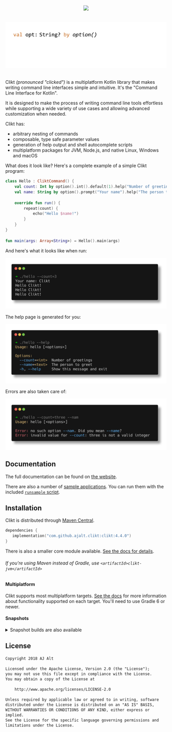 <h1 align="center">
    <img src="docs/img/wordmark.svg">
    <p><img src="docs/img/animation.png"></p>
</h1>

Clikt *(pronounced "clicked")* is a multiplatform Kotlin library that makes writing command line
interfaces simple and intuitive. It's the "Command Line Interface for Kotlin".

It is designed to make the process of writing command line tools effortless
while supporting a wide variety of use cases and allowing advanced
customization when needed.

Clikt has:

 * arbitrary nesting of commands
 * composable, type safe parameter values
 * generation of help output and shell autocomplete scripts
 * multiplatform packages for JVM, Node.js, and native Linux, Windows and macOS 

What does it look like? Here's a complete example of a simple Clikt program:

```kotlin
class Hello : CliktCommand() {
    val count: Int by option().int().default(1).help("Number of greetings")
    val name: String by option().prompt("Your name").help("The person to greet")

    override fun run() {
        repeat(count) {
            echo("Hello $name!")
        }
    }
}

fun main(args: Array<String>) = Hello().main(args)
```

And here's what it looks like when run:

<p align="center"><img src="docs/img/readme_screenshot1.png"></p>

The help page is generated for you:

<p align="center"><img src="docs/img/readme_screenshot2.png"></p>

Errors are also taken care of:

<p align="center"><img src="docs/img/readme_screenshot3.png"></p>


## Documentation

The full documentation can be found on [the website](https://ajalt.github.io/clikt).

There are also a number of [sample applications](samples). You can run
them with the included [`runsample` script](runsample).

## Installation

Clikt is distributed through [Maven Central](https://search.maven.org/artifact/com.github.ajalt.clikt/clikt).

```kotlin
dependencies {
   implementation("com.github.ajalt.clikt:clikt:4.4.0")
}
```

There is also a smaller core module available. [See the docs for details](https://ajalt.github.io/clikt/advanced/#core-module).


###### If you're using Maven instead of Gradle, use `<artifactId>clikt-jvm</artifactId>`

#### Multiplatform

Clikt supports most multiplatform targets.
[See the docs](https://ajalt.github.io/clikt/advanced/#multiplatform-support) 
for more information about functionality supported on each target. You'll need to use Gradle 6 or
newer.

#### Snapshots

<details>
<summary>Snapshot builds are also available</summary>
   
<a href="https://oss.sonatype.org/content/repositories/snapshots/com/github/ajalt/clikt/clikt/"><img src="https://img.shields.io/nexus/s/com.github.ajalt.clikt/clikt?color=blue&label=latest%20shapshot&server=https%3A%2F%2Foss.sonatype.org"/></a>
   
<p>
You'll need to add the Sonatype snapshots repository: 
      
```kotlin
repositories {
    maven {
        url = uri("https://oss.sonatype.org/content/repositories/snapshots/")
    }
}
```
</p>
</details>

## License

    Copyright 2018 AJ Alt

    Licensed under the Apache License, Version 2.0 (the "License");
    you may not use this file except in compliance with the License.
    You may obtain a copy of the License at

        http://www.apache.org/licenses/LICENSE-2.0

    Unless required by applicable law or agreed to in writing, software
    distributed under the License is distributed on an "AS IS" BASIS,
    WITHOUT WARRANTIES OR CONDITIONS OF ANY KIND, either express or implied.
    See the License for the specific language governing permissions and
    limitations under the License.
